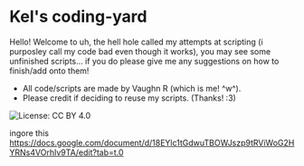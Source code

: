 # Kel's coding-yard
Hello! Welcome to uh, the hell hole called my attempts at scripting (i purposley call my code bad even though it works), you may see some unfinished scripts... if you do please give me any suggestions on how to finish/add onto them!

- All code/scripts are made by Vaughn R (which is me! ^w^).
- Please credit if deciding to reuse my scripts. (Thanks! :3)

![License: CC BY 4.0](https://img.shields.io/badge/License-CC%20BY%204.0-lightgrey)

ingore this
https://docs.google.com/document/d/18EYlc1tGdwuTBOWJszp9tRViWoG2HYRNs4VOrhIv9TA/edit?tab=t.0

